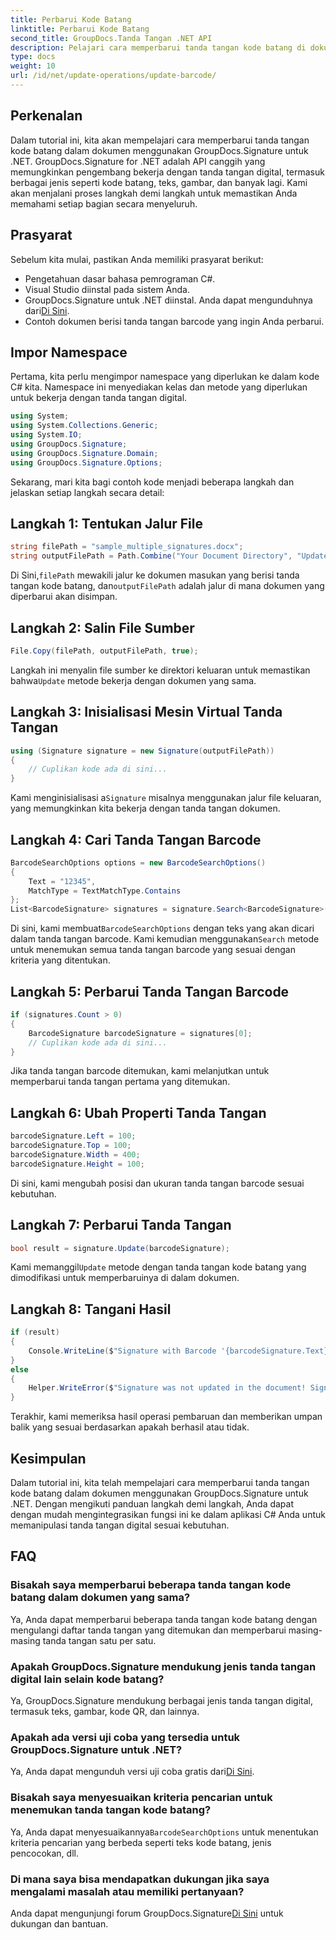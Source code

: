 ```yaml
---
title: Perbarui Kode Batang
linktitle: Perbarui Kode Batang
second_title: GroupDocs.Tanda Tangan .NET API
description: Pelajari cara memperbarui tanda tangan kode batang di dokumen menggunakan GroupDocs.Signature untuk .NET. Panduan langkah demi langkah untuk integrasi yang lancar.
type: docs
weight: 10
url: /id/net/update-operations/update-barcode/
---
```

## Perkenalan
Dalam tutorial ini, kita akan mempelajari cara memperbarui tanda tangan kode batang dalam dokumen menggunakan GroupDocs.Signature untuk .NET. GroupDocs.Signature for .NET adalah API canggih yang memungkinkan pengembang bekerja dengan tanda tangan digital, termasuk berbagai jenis seperti kode batang, teks, gambar, dan banyak lagi. Kami akan menjalani proses langkah demi langkah untuk memastikan Anda memahami setiap bagian secara menyeluruh.
## Prasyarat
Sebelum kita mulai, pastikan Anda memiliki prasyarat berikut:
- Pengetahuan dasar bahasa pemrograman C#.
- Visual Studio diinstal pada sistem Anda.
-  GroupDocs.Signature untuk .NET diinstal. Anda dapat mengunduhnya dari[Di Sini](https://releases.groupdocs.com/signature/net/).
- Contoh dokumen berisi tanda tangan barcode yang ingin Anda perbarui.
## Impor Namespace
Pertama, kita perlu mengimpor namespace yang diperlukan ke dalam kode C# kita. Namespace ini menyediakan kelas dan metode yang diperlukan untuk bekerja dengan tanda tangan digital.
```csharp
using System;
using System.Collections.Generic;
using System.IO;
using GroupDocs.Signature;
using GroupDocs.Signature.Domain;
using GroupDocs.Signature.Options;
```
Sekarang, mari kita bagi contoh kode menjadi beberapa langkah dan jelaskan setiap langkah secara detail:
## Langkah 1: Tentukan Jalur File
```csharp
string filePath = "sample_multiple_signatures.docx";
string outputFilePath = Path.Combine("Your Document Directory", "UpdateBarcode", Path.GetFileName(filePath));
```
 Di Sini,`filePath` mewakili jalur ke dokumen masukan yang berisi tanda tangan kode batang, dan`outputFilePath` adalah jalur di mana dokumen yang diperbarui akan disimpan.
## Langkah 2: Salin File Sumber
```csharp
File.Copy(filePath, outputFilePath, true);
```
Langkah ini menyalin file sumber ke direktori keluaran untuk memastikan bahwa`Update` metode bekerja dengan dokumen yang sama.
## Langkah 3: Inisialisasi Mesin Virtual Tanda Tangan
```csharp
using (Signature signature = new Signature(outputFilePath))
{
    // Cuplikan kode ada di sini...
}
```
 Kami menginisialisasi a`Signature` misalnya menggunakan jalur file keluaran, yang memungkinkan kita bekerja dengan tanda tangan dokumen.
## Langkah 4: Cari Tanda Tangan Barcode
```csharp
BarcodeSearchOptions options = new BarcodeSearchOptions()
{
    Text = "12345",
    MatchType = TextMatchType.Contains
};
List<BarcodeSignature> signatures = signature.Search<BarcodeSignature>(options);
```
 Di sini, kami membuat`BarcodeSearchOptions` dengan teks yang akan dicari dalam tanda tangan barcode. Kami kemudian menggunakan`Search` metode untuk menemukan semua tanda tangan barcode yang sesuai dengan kriteria yang ditentukan.
## Langkah 5: Perbarui Tanda Tangan Barcode
```csharp
if (signatures.Count > 0)
{
    BarcodeSignature barcodeSignature = signatures[0];
    // Cuplikan kode ada di sini...
}
```
Jika tanda tangan barcode ditemukan, kami melanjutkan untuk memperbarui tanda tangan pertama yang ditemukan.
## Langkah 6: Ubah Properti Tanda Tangan
```csharp
barcodeSignature.Left = 100;
barcodeSignature.Top = 100;
barcodeSignature.Width = 400;
barcodeSignature.Height = 100;
```
Di sini, kami mengubah posisi dan ukuran tanda tangan barcode sesuai kebutuhan.
## Langkah 7: Perbarui Tanda Tangan
```csharp
bool result = signature.Update(barcodeSignature);
```
 Kami memanggil`Update` metode dengan tanda tangan kode batang yang dimodifikasi untuk memperbaruinya di dalam dokumen.
## Langkah 8: Tangani Hasil
```csharp
if (result)
{
    Console.WriteLine($"Signature with Barcode '{barcodeSignature.Text}' and encode type '{barcodeSignature.EncodeType.TypeName}' was updated in the document ['{fileName}'].");
}
else
{
    Helper.WriteError($"Signature was not updated in the document! Signature with Barcode '{barcodeSignature.Text}' and encode type '{barcodeSignature.EncodeType.TypeName}' was not found!");
}
```
Terakhir, kami memeriksa hasil operasi pembaruan dan memberikan umpan balik yang sesuai berdasarkan apakah berhasil atau tidak.
## Kesimpulan
Dalam tutorial ini, kita telah mempelajari cara memperbarui tanda tangan kode batang dalam dokumen menggunakan GroupDocs.Signature untuk .NET. Dengan mengikuti panduan langkah demi langkah, Anda dapat dengan mudah mengintegrasikan fungsi ini ke dalam aplikasi C# Anda untuk memanipulasi tanda tangan digital sesuai kebutuhan.

## FAQ
### Bisakah saya memperbarui beberapa tanda tangan kode batang dalam dokumen yang sama?
Ya, Anda dapat memperbarui beberapa tanda tangan kode batang dengan mengulangi daftar tanda tangan yang ditemukan dan memperbarui masing-masing tanda tangan satu per satu.
### Apakah GroupDocs.Signature mendukung jenis tanda tangan digital lain selain kode batang?
Ya, GroupDocs.Signature mendukung berbagai jenis tanda tangan digital, termasuk teks, gambar, kode QR, dan lainnya.
### Apakah ada versi uji coba yang tersedia untuk GroupDocs.Signature untuk .NET?
 Ya, Anda dapat mengunduh versi uji coba gratis dari[Di Sini](https://releases.groupdocs.com/).
### Bisakah saya menyesuaikan kriteria pencarian untuk menemukan tanda tangan kode batang?
 Ya, Anda dapat menyesuaikannya`BarcodeSearchOptions` untuk menentukan kriteria pencarian yang berbeda seperti teks kode batang, jenis pencocokan, dll.
### Di mana saya bisa mendapatkan dukungan jika saya mengalami masalah atau memiliki pertanyaan?
 Anda dapat mengunjungi forum GroupDocs.Signature[Di Sini](https://forum.groupdocs.com/c/signature/13) untuk dukungan dan bantuan.